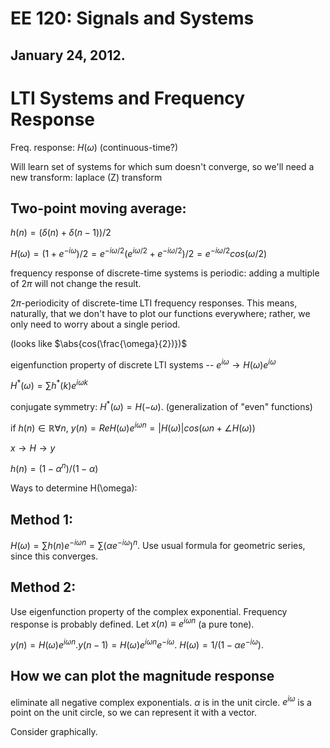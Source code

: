 EE 120: Signals and Systems
===========================
January 24, 2012.
-----------------

LTI Systems and Frequency Response
==================================
Freq. response: $H(\omega)$
(continuous-time?)

Will learn set of systems for which sum doesn't converge, so we'll need a
new transform: laplace (Z) transform

Two-point moving average:
-------------------------

$h(n) = (\delta(n) + \delta(n-1))/2$

$H(\omega) = (1 + e^{-i\omega})/2 = e^{-i\omega /2}(e^{i\omega /2} +
	 e^{-i\omega /2})/2 = e^{-i\omega/2}cos(\omega/2)$

frequency response of discrete-time systems is periodic: adding a multiple
of $2\pi$ will not change the result.

$2\pi$-periodicity of discrete-time LTI frequency responses. This means,
naturally, that we don't have to plot our functions everywhere; rather, we
only need to worry about a single period.

(looks like $\abs{cos(\frac{\omega}{2})})$

eigenfunction property of discrete LTI systems -- $e^{i\omega} \to
H(\omega)e^{i\omega}$

$H^*(\omega) = \sum h^*(k)e^{i\omega k}$

conjugate symmetry: $H^*(\omega) = H(-\omega)$. (generalization of "even"
functions)

if $h(n) \in \mathbb{R} \forall n$, $y(n) = Re{H(\omega)e^{i\omega n}} =
|H(\omega )|cos(\omega n+\angle H(\omega))$

$x\to H\to y$

$h(n) = (1-\alpha ^n)/(1-\alpha)$

Ways to determine H(\omega):

Method 1:
---------

$H(\omega) = \sum h(n)e^{-i\omega n} = \sum (\alpha e^{-i\omega})^n$. Use
usual formula for geometric series, since this converges.

Method 2:
---------

Use eigenfunction property of the complex exponential. Frequency response
is probably defined. Let $x(n) \equiv e^{i\omega n}$ (a pure tone).

$y(n) = H(\omega)e^{i\omega n}. y(n-1) = H(\omega)e^{i\omega n}e^{-i\omega}$.
$H(\omega) = 1/(1-\alpha e^{-i\omega})$.

How we can plot the magnitude response
--------------------------------------

eliminate all negative complex exponentials. $\alpha$ is in the unit
circle. $e^{i\omega}$ is a point on the unit circle, so we can represent it
with a vector.

Consider graphically.

